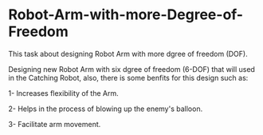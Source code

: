 # Robot-Arm-with-more-Degree-of-Freedom

This task about designing Robot Arm with more dgree of freedom (DOF).

Designing new Robot Arm with six dgree of freedom (6-DOF) that will used in the Catching Robot, also, there is some benfits for this design such as:

1- Increases flexibility of the Arm.

2- Helps in the process of blowing up the enemy's balloon.

3- Facilitate arm movement.
